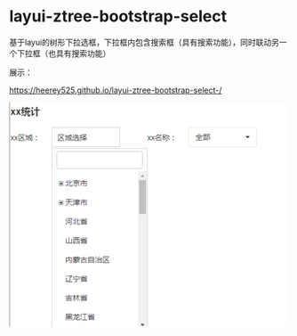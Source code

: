 # layui-ztree-bootstrap-select
基于layui的树形下拉选框，下拉框内包含搜索框（具有搜索功能），同时联动另一个下拉框（也具有搜索功能）

展示：

https://heerey525.github.io/layui-ztree-bootstrap-select-/

![QQ图片20180728164441](https://github.com/hanlei525/layui-ztree-bootstrap-select-/blob/master/1.png)
